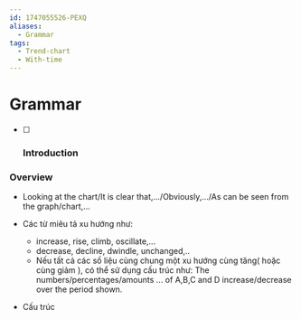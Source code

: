 ```yaml
---
id: 1747055526-PEXQ
aliases:
  - Grammar
tags:
  - Trend-chart
  - With-time
---
```


# Grammar

- [ ] ### Introduction

### Overview

- Looking at the chart/It is clear that,.../Obviously,.../As can be seen from the graph/chart,...

- Các từ miêu tả xu hướng như:
    - increase, rise, climb, oscillate,...
    - decrease, decline, dwindle, unchanged,..
    - Nếu tất cả các số liệu cùng chung một xu hướng cùng tăng( hoặc cùng giảm ), có thể sử dụng cấu trúc như: The numbers/percentages/amounts ... of A,B,C and D increase/decrease over the period shown.

- Cấu trúc 

